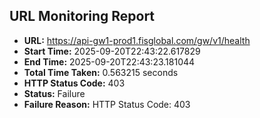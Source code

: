 ## URL Monitoring Report

- **URL:** https://api-gw1-prod1.fisglobal.com/gw/v1/health
- **Start Time:** 2025-09-20T22:43:22.617829
- **End Time:** 2025-09-20T22:43:23.181044
- **Total Time Taken:** 0.563215 seconds
- **HTTP Status Code:** 403
- **Status:** Failure
- **Failure Reason:** HTTP Status Code: 403
